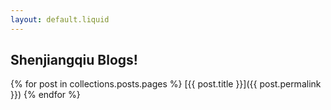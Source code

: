 ```yaml
---
layout: default.liquid
---
```

## Shenjiangqiu Blogs!

{% for post in collections.posts.pages %}
[{{ post.title }}]({{ post.permalink }})
{% endfor %}
